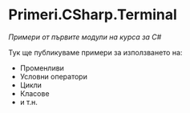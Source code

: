 ﻿# Primeri.CSharp.Terminal
*Примери от първите модули на курса за C#*

Тук ще публикуваме примери за използването на:
* Променливи
* Условни оператори
* Цикли
* Класове
* и т.н.

